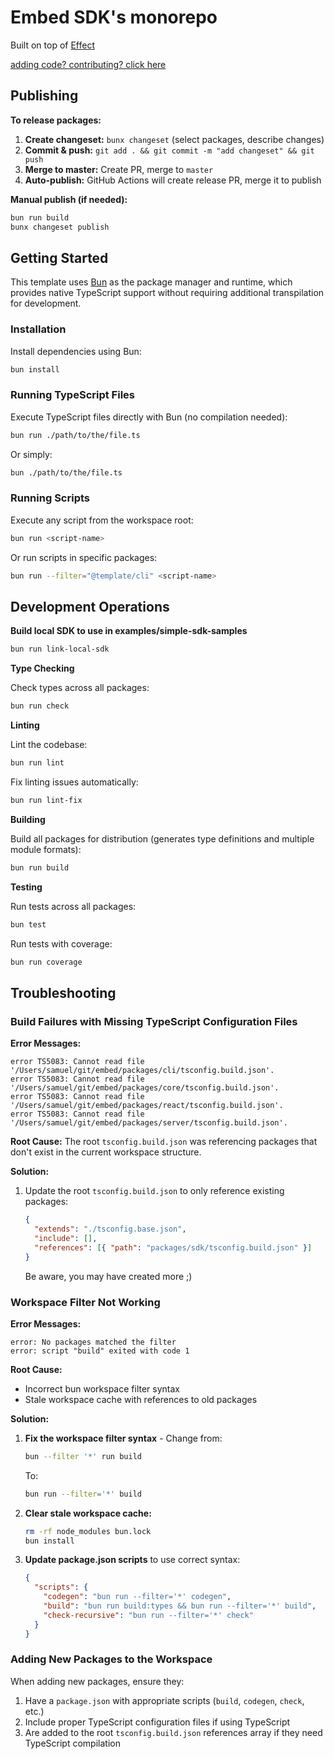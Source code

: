 # Embed SDK's monorepo

Built on top of [Effect](https://effect.website/)

[adding code? contributing? click here](./CONTRIBUTING.md)

## Publishing

**To release packages:**

1. **Create changeset:** `bunx changeset` (select packages, describe changes)
2. **Commit & push:** `git add . && git commit -m "add changeset" && git push`
3. **Merge to master:** Create PR, merge to `master`
4. **Auto-publish:** GitHub Actions will create release PR, merge it to publish

**Manual publish (if needed):**
```sh
bun run build
bunx changeset publish
```

## Getting Started

This template uses [Bun](https://bun.sh) as the package manager and runtime, which provides native TypeScript support without requiring additional transpilation for development.

### Installation

Install dependencies using Bun:

```sh
bun install
```

### Running TypeScript Files

Execute TypeScript files directly with Bun (no compilation needed):

```sh
bun run ./path/to/the/file.ts
```

Or simply:

```sh
bun ./path/to/the/file.ts
```

### Running Scripts

Execute any script from the workspace root:

```sh
bun run <script-name>
```

Or run scripts in specific packages:

```sh
bun run --filter="@template/cli" <script-name>
```

## Development Operations

**Build local SDK to use in examples/simple-sdk-samples**

```sh
bun run link-local-sdk
```

**Type Checking**

Check types across all packages:

```sh
bun run check
```

**Linting**

Lint the codebase:

```sh
bun run lint
```

Fix linting issues automatically:

```sh
bun run lint-fix
```

**Building**

Build all packages for distribution (generates type definitions and multiple module formats):

```sh
bun run build
```

**Testing**

Run tests across all packages:

```sh
bun test
```

Run tests with coverage:

```sh
bun run coverage
```

## Troubleshooting

### Build Failures with Missing TypeScript Configuration Files

**Error Messages:**

```
error TS5083: Cannot read file '/Users/samuel/git/embed/packages/cli/tsconfig.build.json'.
error TS5083: Cannot read file '/Users/samuel/git/embed/packages/core/tsconfig.build.json'.
error TS5083: Cannot read file '/Users/samuel/git/embed/packages/react/tsconfig.build.json'.
error TS5083: Cannot read file '/Users/samuel/git/embed/packages/server/tsconfig.build.json'.
```

**Root Cause:**
The root `tsconfig.build.json` was referencing packages that don't exist in the current workspace structure.

**Solution:**

1. Update the root `tsconfig.build.json` to only reference existing packages:
   ```json
   {
     "extends": "./tsconfig.base.json",
     "include": [],
     "references": [{ "path": "packages/sdk/tsconfig.build.json" }]
   }
   ```
   Be aware, you may have created more ;)

### Workspace Filter Not Working

**Error Messages:**

```
error: No packages matched the filter
error: script "build" exited with code 1
```

**Root Cause:**

- Incorrect bun workspace filter syntax
- Stale workspace cache with references to old packages

**Solution:**

1. **Fix the workspace filter syntax** - Change from:

   ```bash
   bun --filter '*' run build
   ```

   To:

   ```bash
   bun run --filter='*' build
   ```

2. **Clear stale workspace cache:**

   ```bash
   rm -rf node_modules bun.lock
   bun install
   ```

3. **Update package.json scripts** to use correct syntax:
   ```json
   {
     "scripts": {
       "codegen": "bun run --filter='*' codegen",
       "build": "bun run build:types && bun run --filter='*' build",
       "check-recursive": "bun run --filter='*' check"
     }
   }
   ```

### Adding New Packages to the Workspace

When adding new packages, ensure they:

1. Have a `package.json` with appropriate scripts (`build`, `codegen`, `check`, etc.)
2. Include proper TypeScript configuration files if using TypeScript
3. Are added to the root `tsconfig.build.json` references array if they need TypeScript compilation
